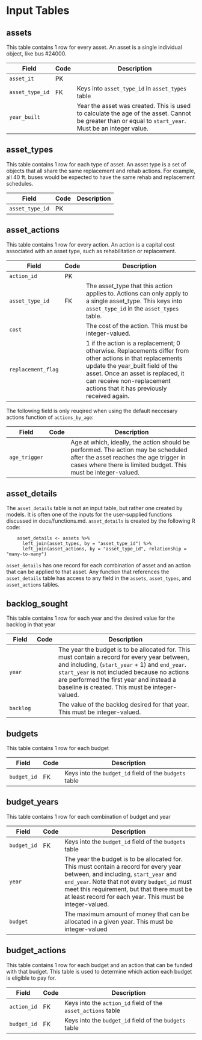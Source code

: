 # Input Tables


## assets

This table contains 1 row for every asset. An asset is a single individual object, like bus #24000.

| Field | Code | Description |
| ---- | ---- | ---- |
| `asset_it` | PK | |
| `asset_type_id` | FK | Keys into `asset_type_id` in `asset_types` table |
| `year_built` | |  Year the asset was created. This is used to calculate the age of the asset. Cannot be greater than or equal to `start_year`. Must be an integer value. |


## asset_types

This table contains 1 row for each type of asset. An asset type is a set of objects that all share the same replacement and rehab actions. For example, all 40 ft. buses would be expected to have the same rehab and replacement schedules.

| Field | Code | Description |
| ---- | ---- | ---- |
| `asset_type_id` | PK | |


## asset_actions

This table contains 1 row for every action. An action is a capital cost associated with an asset type, such as rehabilitation or replacement.

| Field | Code | Description |
| ---- | ---- | ---- |
| `action_id` | PK | |
| `asset_type_id` | FK | The asset_type that this action applies to. Actions can only apply to a single asset_type. This keys into `asset_type_id` in the `asset_types` table. |
| `cost` | | The cost of the action. This must be integer-valued. |
| `replacement_flag` | | 1 if the action is a replacement; 0 otherwise. Replacements differ from other actions in that replacements update the year_built field of the asset. Once an asset is replaced, it can receive non-replacement actions that it has previously received again. |

The following field is only reuqired when using the default neccesary actions function of `actions_by_age`:

| Field | Code | Description |
| ---- | ---- | ---- |
| `age_trigger` | | Age at which, ideally, the action should be performed. The action may be scheduled after the asset reaches the age trigger in cases where there is limited budget. This must be integer-valued. |


## asset_details

The `asset_details` table is not an input table, but rather one created by models. It is often one of the inputs for the user-supplied functions discussed in docs/functions.md. `asset_details` is created by the following R code:

```
    asset_details <- assets %>% 
      left_join(asset_types, by = "asset_type_id") %>% 
      left_join(asset_actions, by = "asset_type_id", relationship = "many-to-many")
```

`asset_details` has one record for each combination of asset and an action that can be applied to that asset. Any function that references the `asset_details` table has access to any field in the `assets`, `asset_types`, and `asset_actions` tables.


## backlog_sought

This table contains 1 row for each year and the desired value for the backlog in that year

| Field | Code | Description |
| ---- | ---- | ---- |
| `year` | | The year the budget is to be allocated for. This must contain a record for every year between, and including, (`start_year` + 1) and `end_year`. `start_year` is not included because no actions are performed the first year and instead a baseline is created. This must be integer-valued. |
| `backlog` | | The value of the backlog desired for that year. This must be integer-valued. |


## budgets

This table contains 1 row for each budget

| Field | Code | Description |
| ---- | ---- | ---- |
| `budget_id` | FK | Keys into the `budget_id` field of the `budgets` table | 


## budget_years

This table contains 1 row for each combination of budget and year

| Field | Code | Description |
| ---- | ---- | ---- |
| `budget_id` | FK | Keys into the `budget_id` field of the `budgets` table | 
| `year` | | The year the budget is to be allocated for. This must contain a record for every year between, and including, `start_year` and `end_year`. Note that not every `budget_id` must meet this requirement, but that there must be at least record for each year. This must be integer-valued. |
| `budget` | | The maximum amount of money that can be allocated in a given year. This must be integer-valued |


## budget_actions

This table contains 1 row for each budget and an action that can be funded with that budget. This table is used to determine which action each budget is eligible to pay for.

| Field | Code | Description |
| ---- | ---- | ---- |
| `action_id` | FK | Keys into the `action_id` field of the `asset_actions` table |
| `budget_id` | FK | Keys into the `budget_id` field of the `budgets` table |